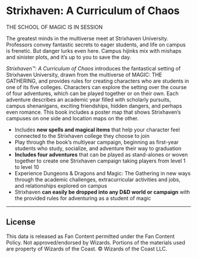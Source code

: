 # Strixhaven: A Curriculum of Chaos

THE SCHOOL OF MAGIC IS IN SESSION

The greatest minds in the multiverse meet at Strixhaven University. Professors convey fantastic secrets to eager students, and life on campus is frenetic. But danger lurks even here. Campus hijinks mix with mishaps and sinister plots, and it’s up to you to save the day.

_Strixhaven™: A Curriculum of Chaos_ introduces the fantastical setting of Strixhaven University, drawn from the multiverse of MAGIC: THE GATHERING, and provides rules for creating characters who are students in one of its five colleges. Characters can explore the setting over the course of four adventures, which can be played together or on their own. Each adventure describes an academic year filled with scholarly pursuits, campus shenanigans, exciting friendships, hidden dangers, and perhaps even romance. This book includes a poster map that shows Strixhaven’s campuses on one side and location maps on the other.

* Includes **new spells and magical items** that help your character feel connected to the Strixhaven college they choose to join
* Play through the book’s multiyear campaign, beginning as first-year students who study, socialize, and adventure their way to graduation
* **Includes four adventures** that can be played as stand-alones or woven together to create one Strixhaven campaign taking players from level 1 to level 10
* Experience Dungeons & Dragons and Magic: The Gathering in new ways through the academic challenges, extracurricular activities and jobs, and relationships explored on campus
* Strixhaven **can easily be dropped into any D&D world or campaign** with the provided rules for adventuring as a student of magic

---

## License

This data is released as Fan Content permitted under the Fan Content Policy. Not approved/endorsed by Wizards. Portions of the materials used are property of Wizards of the Coast. © Wizards of the Coast LLC.
